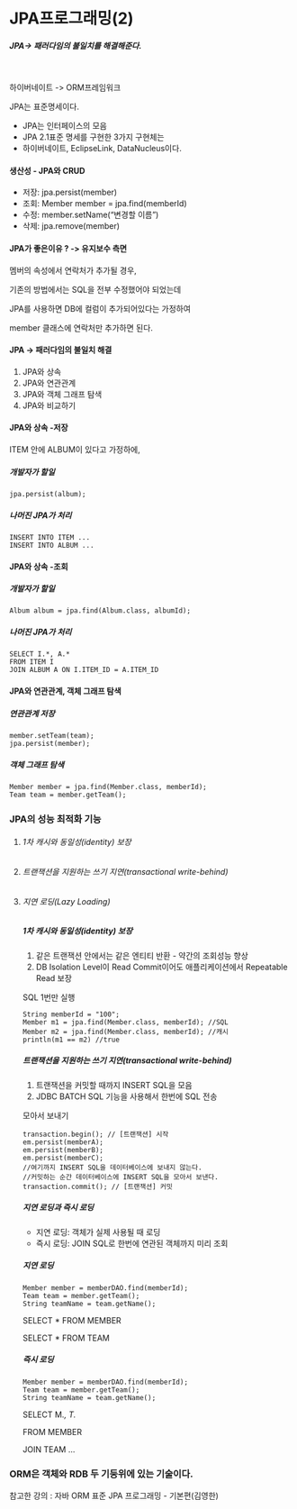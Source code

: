 
# JPA프로그래밍(2)



##### JPA-> 패러다임의 불일치를 해결해준다.

<BR>

하이버네이트 -> ORM프레임워크



JPA는 표준명세이다.

- JPA는 인터페이스의 모음
- JPA 2.1표준 명세를 구현한 3가지 구현체는
- 하이버네이트, EclipseLink, DataNucleus이다.



#### 생산성 - JPA와 CRUD

- 저장: jpa.persist(member)
- 조회: Member member = jpa.find(memberId) 
- 수정: member.setName(“변경할 이름”) 
- 삭제: jpa.remove(member)



#### JPA가 좋은이유 ? -> 유지보수 측면

멤버의 속성에서 연락처가 추가될 경우,

기존의 방법에서는 SQL을 전부 수정했어야 되었는데

JPA를 사용하면 DB에 컬럼이 추가되어있다는 가정하여 

member 클래스에 연락처만 추가하면 된다.



#### JPA -> 패러다임의 불일치 해결 

1. JPA와 상속 
2. JPA와 연관관계 
3. JPA와 객체 그래프 탐색 
4. JPA와 비교하기





#### JPA와 상속 -저장



ITEM 안에 ALBUM이 있다고 가정하에, 



##### 개발자가 할일

```
jpa.persist(album);
```

##### 나머진 JPA가 처리

```
INSERT INTO ITEM ...
INSERT INTO ALBUM ...
```



#### JPA와 상속 -조회



##### 개발자가 할일

```
Album album = jpa.find(Album.class, albumId);
```

##### 나머진 JPA가 처리

```
SELECT I.*, A.*
FROM ITEM I
JOIN ALBUM A ON I.ITEM_ID = A.ITEM_ID
```







#### JPA와 연관관계, 객체 그래프 탐색



##### 연관관계 저장

```
member.setTeam(team);
jpa.persist(member);
```



##### 객체 그래프 탐색

```
Member member = jpa.find(Member.class, memberId);
Team team = member.getTeam();
```





### JPA의 성능 최적화 기능 

1. ###### 1차 캐시와 동일성(identity) 보장 

2. ###### 트랜잭션을 지원하는 쓰기 지연(transactional write-behind)

3. ###### 지연 로딩(Lazy Loading) 

   

   

   ##### 1차 캐시와 동일성(identity) 보장 

   1. 같은 트랜잭션 안에서는 같은 엔티티 반환 - 약간의 조회성능 향상
   2.  DB Isolation Level이 Read Commit이어도 애플리케이션에서 Repeatable Read 보장

   

   SQL 1번만 실행

   ```
   String memberId = "100";
   Member m1 = jpa.find(Member.class, memberId); //SQL
   Member m2 = jpa.find(Member.class, memberId); //캐시
   println(m1 == m2) //true
   ```

   

   

   ##### 트랜잭션을 지원하는 쓰기 지연(transactional write-behind)

   1.  트랜잭션을 커밋할 때까지 INSERT SQL을 모음
   2.  JDBC BATCH SQL 기능을 사용해서 한번에 SQL 전송

   

   모아서 보내기

   ```
   transaction.begin(); // [트랜잭션] 시작
   em.persist(memberA);
   em.persist(memberB);
   em.persist(memberC);
   //여기까지 INSERT SQL을 데이터베이스에 보내지 않는다.
   //커밋하는 순간 데이터베이스에 INSERT SQL을 모아서 보낸다.
   transaction.commit(); // [트랜잭션] 커밋
   ```

   

   ##### 지연 로딩과 즉시 로딩

   -  지연 로딩: 객체가 실제 사용될 때 로딩
   -  즉시 로딩: JOIN SQL로 한번에 연관된 객체까지 미리 조회

   

   ##### 지연 로딩

   ```
   Member member = memberDAO.find(memberId);
   Team team = member.getTeam();
   String teamName = team.getName();
   ```

   SELECT * FROM MEMBER 

   SELECT * FROM TEAM

   

   

   ##### 즉시 로딩

   ```
   Member member = memberDAO.find(memberId);
   Team team = member.getTeam();
   String teamName = team.getName();
   ```

   SELECT M.*, T.* 

    FROM MEMBER

    JOIN TEAM …





### ORM은 객체와 RDB 두 기둥위에 있는 기술이다.







참고한 강의 :  자바 ORM 표준 JPA 프로그래밍 - 기본편(김영한)

